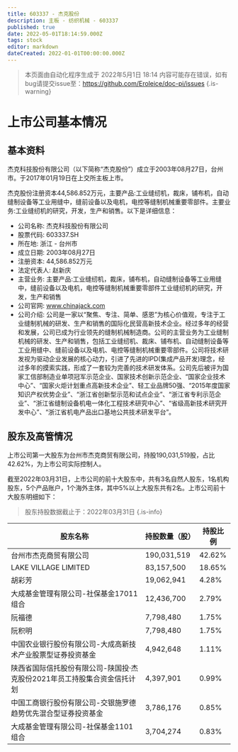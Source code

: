 ```yaml
---
title: 603337 - 杰克股份
description: 主板 - 纺织机械 - 603337
published: true
date: 2022-05-01T18:14:59.000Z
tags: stock
editor: markdown
dateCreated: 2022-01-01T00:00:00.000Z
---
```


> 本页面由自动化程序生成于 2022年5月1日 18:14
> 内容可能存在错误，如有bug请提交issue至：https://github.com/Eroleice/doc-pi/issues
{.is-warning}

# 上市公司基本情况

## 基本资料

杰克科技股份有限公司（以下简称“杰克股份”）成立于2003年08月27日，台州市。于2017年01月19日在上交所主板上市。

杰克股份注册资本44,586.852万元，主要产品:工业缝纫机，裁床，铺布机，自动缝制设备等工业用缝中，缝前设备以及电机，电控等缝制机械重要零部件。主要业务:工业缝纫机的研究，开发，生产和销售。以下是详细信息：

- 公司名称: 杰克科技股份有限公司
- 股票代码: 603337.SH
- 所在地: 浙江 - 台州市
- 成立日期: 2003年08月27日
- 注册资本: 44,586.852万元
- 法定代表人: 赵新庆
- 主营业务: 主要产品:工业缝纫机，裁床，铺布机，自动缝制设备等工业用缝中，缝前设备以及电机，电控等缝制机械重要零部件工业缝纫机的研究，开发，生产和销售
- 公司官网: www.chinajack.com
- 公司介绍: 公司是一家以“聚焦、专注、简单、感恩”为核心价值观，专注于工业缝制机械的研发、生产和销售的国际化民营高新技术企业。经过多年的经营和发展，公司已成为行业领先的缝制机械制造商。公司的主营业务为工业缝制机械的研发、生产和销售，包括工业缝纫机、裁床、铺布机、自动缝制设备等工业用缝中、缝前设备以及电机、电控等缝制机械重要零部件。公司将技术研发视为驱动企业发展的核心动力，引进了先进的IPD(集成产品开发)理念，经过多年的摸索实践，形成了一套较为完善的技术研发体系。公司先后被评为国家工信部制造业单项冠军示范企业、国家技术创新示范企业、“国家企业技术中心”、“国家火炬计划重点高新技术企业”、轻工业品牌50强、“2015年度国家知识产权优势企业”、“浙江省创新型示范和试点企业”、“浙江省专利示范企业”、“浙江省缝制设备机电一体化工程技术研究中心”、“省级高新技术研究开发中心”、“浙江省机电产品出口基地公共技术研发平台”。


## 股东及高管情况

上市公司第一大股东为台州市杰克商贸有限公司，持股190,031,519股，占比42.62%，为上市公司实际控制人。

截至2022年03月31日，上市公司的前十大股东中，共有3名自然人股东，1名机构股东，5个产品账户，1个海外主体，其中5%以上大股东共有2名。上市公司前十大股东明细如下：

> 股东持股数据截止于：2022年03月31日
{.is-info}

| 股东名称 | 持股数量（股） | 持股比例 |
| --- | --- | --- |
| 台州市杰克商贸有限公司 | 190,031,519 | 42.62% |
| LAKE VILLAGE LIMITED | 83,157,500 | 18.65% |
| 胡彩芳 | 19,062,941 | 4.28% |
| 大成基金管理有限公司-社保基金17011组合 | 12,436,700 | 2.79% |
| 阮福德 | 7,798,480 | 1.75% |
| 阮积明 | 7,798,480 | 1.75% |
| 中国农业银行股份有限公司-大成高新技术产业股票型证券投资基金 | 4,942,648 | 1.11% |
| 陕西省国际信托股份有限公司-陕国投·杰克股份2021年员工持股集合资金信托计划 | 4,397,901 | 0.99% |
| 中国工商银行股份有限公司-交银施罗德趋势优先混合型证券投资基金 | 3,786,176 | 0.85% |
| 大成基金管理有限公司-社保基金1101组合 | 3,704,274 | 0.83% |





